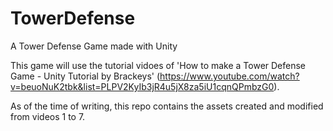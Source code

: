 # TowerDefense
A Tower Defense Game made with Unity

This game will use the tutorial vidoes of 'How to make a Tower Defense Game - Unity Tutorial by Brackeys' (https://www.youtube.com/watch?v=beuoNuK2tbk&list=PLPV2KyIb3jR4u5jX8za5iU1cqnQPmbzG0).

As of the time of writing, this repo contains the assets created and modified from videos 1 to 7.
